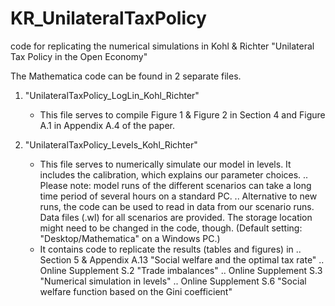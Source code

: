 # KR_UnilateralTaxPolicy
code for replicating the numerical simulations in Kohl & Richter "Unilateral Tax Policy in the Open Economy"

The Mathematica code can be found in 2 separate files. 

1) "UnilateralTaxPolicy_LogLin_Kohl_Richter"
    - This file serves to compile Figure 1 & Figure 2 in Section 4 and Figure A.1 in Appendix A.4 of the paper.

3) "UnilateralTaxPolicy_Levels_Kohl_Richter"
    - This file serves to numerically simulate our model in levels. It includes the calibration, which explains our parameter choices. 
      .. Please note: model runs of the different scenarios can take a long time period of several hours on a standard PC. 
      .. Alternative to new runs, the code can be used to read in data from our scenario runs. Data files (.wl) for all scenarios are 
         provided. The storage location might need to be changed in the code, though. (Default setting: "Desktop/Mathematica" on a Windows PC.)
    - It contains code to replicate the results (tables and figures) in 
      .. Section 5 & Appendix A.13 "Social welfare and the optimal tax rate"
      .. Online Supplement S.2 "Trade imbalances"
      .. Online Supplement S.3 "Numerical simulation in levels"
      .. Online Supplement S.6 "Social welfare function based on the Gini coefficient"
